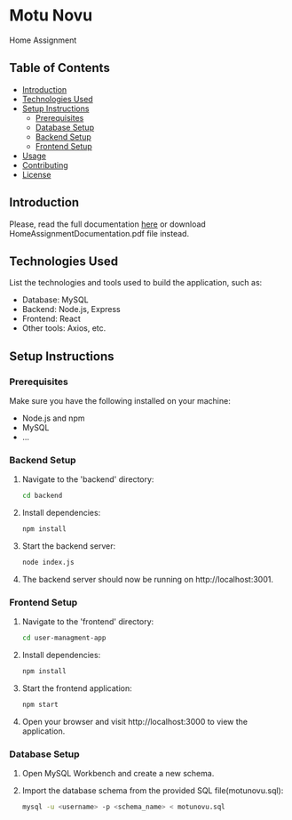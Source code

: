 # Motu Novu

Home Assignment

## Table of Contents
- [Introduction](#introduction)
- [Technologies Used](#technologies-used)
- [Setup Instructions](#setup-instructions)
  - [Prerequisites](#prerequisites)
  - [Database Setup](#database-setup)
  - [Backend Setup](#backend-setup)
  - [Frontend Setup](#frontend-setup)
- [Usage](#usage)
- [Contributing](#contributing)
- [License](#license)

## Introduction

Please, read the full documentation [here](https://github.com/petrovicluka/MotuNovu/blob/master/HomeAssignmentDocumentation.pdf) or download HomeAssignmentDocumentation.pdf file instead.

## Technologies Used

List the technologies and tools used to build the application, such as:

- Database: MySQL
- Backend: Node.js, Express
- Frontend: React
- Other tools: Axios, etc.

## Setup Instructions

### Prerequisites

Make sure you have the following installed on your machine:

- Node.js and npm
- MySQL
- ...


### Backend Setup

1. Navigate to the 'backend' directory:
   ```bash
   cd backend
   ```
2. Install dependencies:
   ```bash
   npm install
   ```
4. Start the backend server:
   ```bash
   node index.js
   ```
5. The backend server should now be running on http://localhost:3001.
   

### Frontend Setup

1. Navigate to the 'frontend' directory:
   ```bash
   cd user-managment-app
   ```
2. Install dependencies:
   ```bash
   npm install
   ```

4. Start the frontend application:
   ```bash
   npm start
   ```
5. Open your browser and visit http://localhost:3000 to view the application.




### Database Setup

1. Open MySQL Workbench and create a new schema.

2. Import the database schema from the provided SQL file(motunovu.sql):
   ```bash
   mysql -u <username> -p <schema_name> < motunovu.sql

